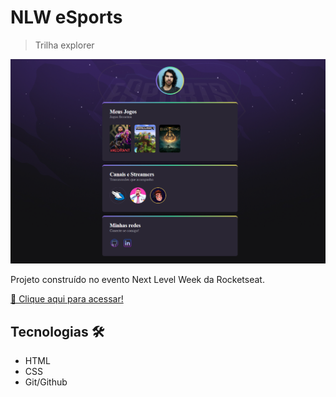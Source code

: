 # NLW eSports

>Trilha explorer

![preview](./.github/preview.png)

Projeto construído no evento Next Level Week da Rocketseat.

[🔗 Clique aqui para acessar!](https://marcelosardo.github.io/nlw/)

## Tecnologias 🛠️

- HTML 
- CSS
- Git/Github  